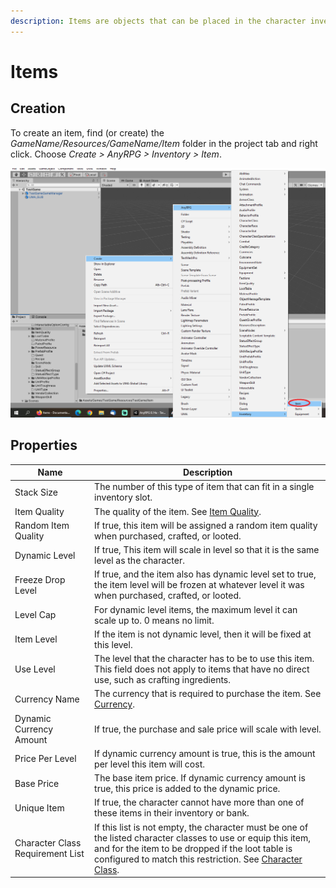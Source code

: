 ```yaml
---
description: Items are objects that can be placed in the character inventory.
---
```


# Items

## Creation

To create an item, find (or create) the _GameName/Resources/GameName/Item_ folder in the project tab and right click.  Choose _Create > AnyRPG > Inventory > Item_.

![](<../../.gitbook/assets/image (128).png>)

## Properties

| Name                             | Description                                                                                                                                                                                                                                              |
| -------------------------------- | -------------------------------------------------------------------------------------------------------------------------------------------------------------------------------------------------------------------------------------------------------- |
| Stack Size                       | The number of this type of item that can fit in a single inventory slot.                                                                                                                                                                                 |
| Item Quality                     | The quality of the item. See [Item Quality](../item-quality.md).                                                                                                                                                                                         |
| Random Item Quality              | If true, this item will be assigned a random item quality when purchased, crafted, or looted.                                                                                                                                                            |
| Dynamic Level                    | If true, This item will scale in level so that it is the same level as the character.                                                                                                                                                                    |
| Freeze Drop Level                | If true, and the item also has dynamic level set to true, the item level will be frozen at whatever level it was when purchased, crafted, or looted.                                                                                                     |
| Level Cap                        | For dynamic level items, the maximum level it can scale up to.  0 means no limit.                                                                                                                                                                        |
| Item Level                       | If the item is not dynamic level, then it will be fixed at this level.                                                                                                                                                                                   |
| Use Level                        | The level that the character has to be to use this item.  This field does not apply to items that have no direct use, such as crafting ingredients.                                                                                                      |
| Currency Name                    | The currency that is required to purchase the item.  See [Currency](../currency.md).                                                                                                                                                                     |
| Dynamic Currency Amount          | If true, the purchase and sale price will scale with level.                                                                                                                                                                                              |
| Price Per Level                  | If dynamic currency amount is true, this is the amount per level this item will cost.                                                                                                                                                                    |
| Base Price                       | The base item price.  If dynamic currency amount is true, this price is added to the dynamic price.                                                                                                                                                      |
| Unique Item                      | If true, the character cannot have more than one of these items in their inventory or bank.                                                                                                                                                              |
| Character Class Requirement List | If this list is not empty, the character must be one of the listed character classes to use or equip this item, and for the item to be dropped if the loot table is configured to match this restriction.  See [Character Class](../character-class.md). |
